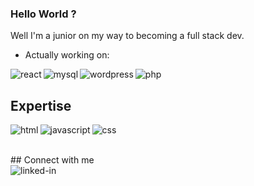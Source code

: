 ### Hello World ?
Well I'm a junior on my way to becoming a full stack dev.
- Actually working on:
<img align="left" alt="react" src="https://img.shields.io/badge/react%20-%2320232a.svg?&style=for-the-badge&logo=react&logoColor=%2361DAFB" />
<img align="left" alt="mysql" src="https://img.shields.io/badge/mysql-4479A1.svg?style=for-the-badge&logo=mysql&logoColor=white"/> <img align="left" alt="wordpress" src="https://img.shields.io/badge/WordPress-%23117AC9.svg?style=for-the-badge&logo=WordPress&logoColor=white"/> <img align="left" alt="php" src="https://img.shields.io/badge/php-%23777BB4.svg?style=for-the-badge&logo=php&logoColor=white"/><br>

## Expertise
<img align="left" alt="html" src="https://img.shields.io/badge/html5-%23E34F26.svg?style=for-the-badge&logo=html5&logoColor=white"/>
<img align="left" alt="javascript" src="https://img.shields.io/badge/javascript-%23323330.svg?style=for-the-badge&logo=javascript&logoColor=%23F7DF1E"/> <img align="left" alt="css" src="https://img.shields.io/badge/css3-%231572B6.svg?style=for-the-badge&logo=css3&logoColor=white"/><br>

<br>## Connect with me <br>
[<img align="left" alt="linked-in" src="https://img.shields.io/badge/linkedin-%230077B5.svg?&style=for-the-badge&logo=linkedin&logoColor=white" />](https://www.linkedin.com/in/jakub-szewczyk-js/)
